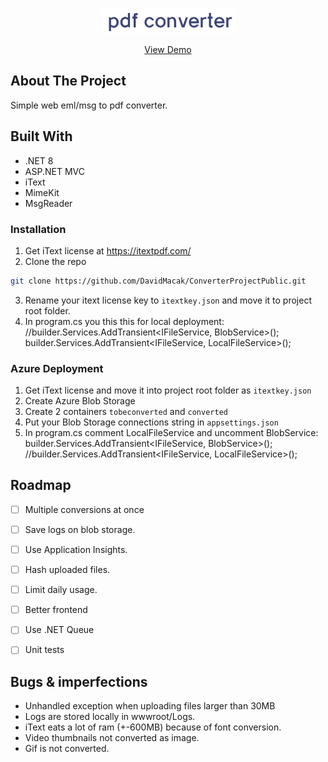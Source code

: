 <br/>
<p align="center">
  <a href="https://github.com/DavidMacak/ConverterProjectPublic">
    <img src="ConverterProject.Web/wwwroot/images/logo-sm.png" alt="Logo" height="40">
  </a>
  <p align="center">
    <a href="https://davakconverter.azurewebsites.net/">View Demo</a>
  </p>
</p>



## About The Project

Simple web eml/msg to pdf converter.

## Built With

* .NET 8
* ASP.NET MVC
* iText
* MimeKit
* MsgReader

### Installation

1. Get iText license at https://itextpdf.com/
2. Clone the repo
```sh
git clone https://github.com/DavidMacak/ConverterProjectPublic.git
```
3. Rename your itext license key to `itextkey.json` and move it to project root folder.
4. In program.cs you this this for local deployment:
    //builder.Services.AddTransient<IFileService, BlobService>();
    builder.Services.AddTransient<IFileService, LocalFileService>();

### Azure Deployment
1. Get iText license and move it into project root folder as `itextkey.json`
2. Create Azure Blob Storage
3. Create 2 containers `tobeconverted` and `converted`
4. Put your Blob Storage connections string in `appsettings.json`
5. In program.cs comment LocalFileService and uncomment BlobService:
    builder.Services.AddTransient<IFileService, BlobService>();
    //builder.Services.AddTransient<IFileService, LocalFileService>();


## Roadmap

 - [ ] Multiple conversions at once
 - [ ] Save logs on blob storage.
 - [ ] Use Application Insights.
 - [ ] Hash uploaded files.
 - [ ] Limit daily usage.
 - [ ] Better frontend
 - [ ] Use .NET Queue<T>
 - [ ] Unit tests


## Bugs & imperfections

 - Unhandled exception when uploading files larger than 30MB
 - Logs are stored locally in wwwroot/Logs.
 - iText eats a lot of ram (+-600MB) because of font conversion.
 - Video thumbnails not converted as image.
 - Gif is not converted.
